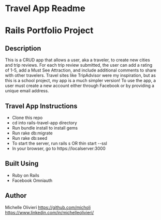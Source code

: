 # Travel App Readme
# Rails Portfolio Project

## Description
This is a CRUD app that allows a user, aka a traveler, to create new cities and trip reviews. For each trip review submitted, the user can add a rating of 1-5, add a Must See Attraction, and include additional comments to share with other travelers. Travel sites like TripAdvisor were my inspiration, but as this is a school project, my app is a much simpler version! To use the app, a user must create a new account either through Facebook or by providing a unique email address.

## Travel App Instructions

* Clone this repo
* cd into rails-travel-app directory
* Run bundle install to install gems
* Run rake db:migrate
* Run rake db:seed
* To start the server, run rails s OR thin start --ssl
* In your browser, go to https://localserver:3000

## Built Using
* Ruby on Rails
* Facebook Omniauth

## Author
Michelle Olivieri
https://github.com/micholi
https://www.linkedin.com/in/michelleolivieri/
